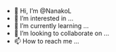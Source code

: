 - 👋 Hi, I’m @NanakoL
- 👀 I’m interested in ...
- 🌱 I’m currently learning ...
- 💞️ I’m looking to collaborate on ...
- 📫 How to reach me ...

<!---
NanakoL/NanakoL is a ✨ special ✨ repository because its `README.md` (this file) appears on your GitHub profile.
You can click the Preview link to take a look at your changes.
--->

